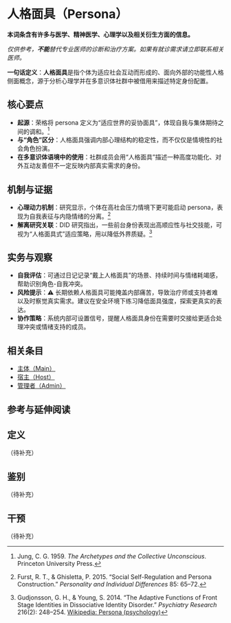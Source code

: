 # 人格面具（Persona）

**本词条含有许多与医学、精神医学、心理学以及相关衍生方面的信息。**

_仅供参考，**不能**替代专业医师的诊断和治疗方案。如果有就诊需求请立即联系相关医师。_

**一句话定义**：**人格面具**是指个体为适应社会互动而形成的、面向外部的功能性人格侧面概念，源于分析心理学并在多意识体社群中被借用来描述特定身份配置。

## 核心要点

- **起源**：荣格将 persona 定义为“适应世界的妥协面具”，体现自我与集体期待之间的调和。[^jung1959]
- **与“角色”区分**：人格面具强调内部心理结构的稳定性，而不仅仅是情境性的社会角色扮演。
- **在多意识体语境中的使用**：社群成员会用“人格面具”描述一种高度功能化、对外互动友善但不一定反映内部真实需求的身份。

## 机制与证据

- **心理动力机制**：研究显示，个体在高社会压力情境下更可能启动 persona，表现为自我表征与内隐情绪的分离。[^furst2015]
- **解离研究关联**：DID 研究指出，一些前台身份表现出高顺应性与社交技能，可视为“人格面具式”适应策略，用以降低外界质疑。[^gudjonsson2014]

## 实务与观察

- **自我评估**：可通过日记记录“戴上人格面具”的场景、持续时间与情绪耗竭感，帮助识别角色-自我冲突。
- **风险提示**：⚠ 长期依赖人格面具可能掩盖内部痛苦，导致治疗师或支持者难以及时察觉真实需求。建议在安全环境下练习降低面具强度，探索更真实的表达。
- **协作策略**：系统内部可设置信号，提醒人格面具身份在需要时交接给更适合处理冲突或情绪支持的成员。

## 相关条目

- [主体（Main）](entries/系统角色与类型/Main.md)
- [宿主（Host）](entries/系统角色与类型/Host.md)
- [管理者（Admin）](entries/系统角色与类型/Admin.md)

## 参考与延伸阅读

[^jung1959]: Jung, C. G. 1959. *The Archetypes and the Collective Unconscious*. Princeton University Press.
[^furst2015]: Furst, R. T., & Ghisletta, P. 2015. “Social Self-Regulation and Persona Construction.” *Personality and Individual Differences* 85: 65–72.
[^gudjonsson2014]: Gudjonsson, G. H., & Young, S. 2014. “The Adaptive Functions of Front Stage Identities in Dissociative Identity Disorder.” *Psychiatry Research* 216(2): 248–254.
[Wikipedia: Persona (psychology)](https://en.wikipedia.org/wiki/Persona_(psychology))

## 定义

（待补充）

## 鉴别

（待补充）

## 干预

（待补充）
